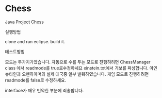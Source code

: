 Chess
=====

Java Project Chess

실행방법

clone and run eclipse. build it.

테스트방법

모드는 두가지가있습니다.
자동으로 수를 두는 모드로 진행하려면 ChessManager class 에서 readmode를 true로수정하세요 
einstein.txt에서 기보를 파싱합니다. 아인슈타인과 오펜하이머의 실제 대국중 일부 발췌하였습니다. 
게임 모드로 진행하려면 readmode를 false로 수정하세요.

interface가 매우 빈약한 부분에 죄송합니다.
